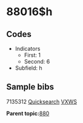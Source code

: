 # 88016$h

## Codes

-   Indicators
    -   First: 1
    -   Second: 6
-   Subfield: h

## Sample bibs

7135312 [Quicksearch](https://search.library.yale.edu/catalog/7135312) [VXWS](http://prodorbis.library.yale.edu:7014/vxws/GetHoldingsService?bibId=7135312)

**Parent topic:**[880](../../tags/880/880.md)

